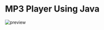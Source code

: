 # MP3 Player Using Java
 
![preview](https://user-images.githubusercontent.com/44679914/87870965-080fcd80-c9ad-11ea-8fe1-ccbba84b1c61.PNG)
